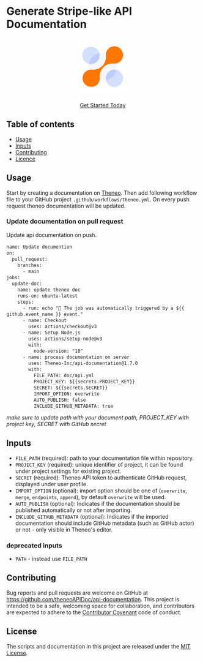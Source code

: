 # Generate Stripe-like API Documentation

<p align="center"><img src='./asset/logo.png' height='150' width='150' /></p>
<p align='center'><a href='https://theneo.io/'>Get Started Today</a></p>

## Table of contents

- [Usage](#usage)
- [Inputs](#inputs)
- [Contributing](#contributing)
- [Licence](#license)

## Usage

Start by creating a documentation on [Theneo](https://theneo.io). Then add following workflow file to your GitHub project `.github/workflows/Theneo.yml`. On every push request theneo documentation will be updated.

### Update documentation on pull request

Update api documentation on push.

```
name: Update documention
on:
  pull_request:
    branches:
      - main
jobs:
  update-doc:
    name: update theneo doc
    runs-on: ubuntu-latest
    steps:
      - run: echo "🎉 The job was automatically triggered by a ${{ github.event_name }} event."
      - name: Checkout
        uses: actions/checkout@v3
      - name: Setup Node.js
        uses: actions/setup-node@v3
        with:
          node-version: "18"
      - name: process documentation on server
        uses: Theneo-Inc/api-documentation@1.7.0
        with:
          FILE_PATH: doc/api.yml
          PROJECT_KEY: ${{secrets.PROJECT_KEY}}
          SECRET: ${{secrets.SECRET}}
          IMPORT_OPTION: overwrite
          AUTO_PUBLISH: false
          INCLUDE_GITHUB_METADATA: true
```

_make sure to update path with your document path, PROJECT_KEY with project key, SECRET with GitHub secret_

## Inputs

- `FILE_PATH` (required): path to your documentation file within repository.
- `PROJECT_KEY` (required): unique identifier of project, it can be found under project settings for existing project.
- `SECRET` (required): Theneo API token to authenticate GitHub request, displayed under user profile.
- `IMPORT_OPTION` (optional): import option should be one of (`overwrite`, `merge`, `endpoints`, `append`), by default `overwrite` will be used.
- `AUTO_PUBLISH` (optional): Indicates if the documentation should be published automatically or not after importing.
- `INCLUDE_GITHUB_METADATA` (optional): Indicates if the imported documentation should include GitHub metadata (such as GitHub actor) or not - only visible in Theneo's editor.
### deprecated inputs
- `PATH` - instead use `FILE_PATH`

## Contributing

Bug reports and pull requests are welcome on GitHub at https://github.com/theneoAPIDoc/api-documentation. This project is intended to be a safe, welcoming space for collaboration, and contributors are expected to adhere to the [Contributor Covenant](http://contributor-covenant.org/) code of conduct.

## License

The scripts and documentation in this project are released under the [MIT License](https://github.com/theneoAPIDoc/api-documentation/blob/main/LICENSE).
